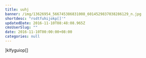 ```yaml
---
title: uuhj
banner: /img/13626954_566745386831008_6014529837038286129_n.jpg
shortdesc: "rsdtfuhijokp[]'"
updatedDate: 2016-11-10T08:48:08.965Z
cmsUserSlug: ""
date: 2016-11-10T00:00:00+08:00
categories: null
---
```


]klfyguiop[]